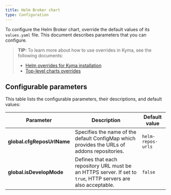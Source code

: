 ```yaml
---
title: Helm Broker chart
type: Configuration
---
```


To configure the Helm Broker chart, override the default values of its `values.yaml` file. This document describes parameters that you can configure.

>**TIP:** To learn more about how to use overrides in Kyma, see the following documents:
>* [Helm overrides for Kyma installation](/root/kyma/#configuration-helm-overrides-for-kyma-installation)
>* [Top-level charts overrides](/root/kyma/#configuration-helm-overrides-for-kyma-installation-top-level-charts-overrides)

## Configurable parameters

This table lists the configurable parameters, their descriptions, and default values:

| Parameter | Description | Default value |
|-----------|-------------|---------------|
| **global.cfgReposUrlName** | Specifies the name of the default ConfigMap which provides the URLs of addons repositories. | `helm-repos-urls` |
| **global.isDevelopMode** | Defines that each repository URL must be an HTTPS server. If set to `true`, HTTP servers are also acceptable.  | `false` |
